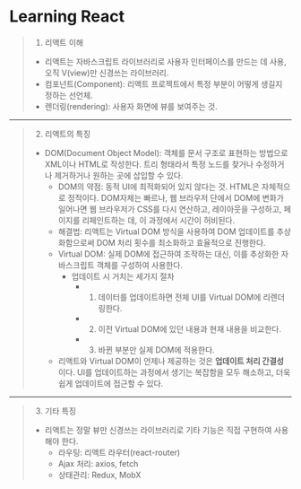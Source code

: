 # Learning React

> 1. 리액트 이해
>
> - 리액트는 자바스크립트 라이브러리로 사용자 인터페이스를 만드는 데 사용, 오직 V(view)만 신경쓰는 라이브러리.
> - 컴포넌트(Component): 리액트 프로젝트에서 특정 부분이 어떻게 생길지 정하는 선언체.
> - 렌더링(rendering): 사용자 화면에 뷰를 보여주는 것.

---

> 2. 리액트의 특징
>
> - DOM(Document Object Model): 객체를 문서 구조로 표현하는 방법으로 XML이나 HTML로 작성한다. 트리 형태라서 특정 노드를 찾거나 수정하거나 제거하거나 원하는 곳에 삽입할 수 있다.
>   - DOM의 약점: 동적 UI에 최적화되어 있지 않다는 것. HTML은 자체적으로 정적이다. DOM자체는 빠르나, 웹 브라우저 단에서 DOM에 변화가 일어나면 웹 브라우저가 CSS를 다시 연산하고, 레이아웃을 구성하고, 페이지를 리페인트하는 데,
>     이 과정에서 시간이 허비된다.
>   - 해결법: 리액트는 Virtual DOM 방식을 사용하여 DOM 업데이트를 추상화함으로써 DOM 처리 횟수를 최소화하고 효율적으로 진행한다.
>   - Virtual DOM: 실제 DOM에 접근하여 조작하는 대신, 이를 추상화한 자바스크립트 객체를 구성하여 사용한다.
>     - 업데이트 시 거치는 세가지 절차
>       - 1. 데이터를 업데이트하면 전체 UI를 Virtual DOM에 리렌더링한다.
>       - 2. 이전 Virtual DOM에 있던 내용과 현재 내용을 비교한다.
>       - 3. 바뀐 부분만 실제 DOM에 적용한다.
>   - 리액트와 Virtual DOM이 언제나 제공하는 것은 **업데이트 처리 간결성** 이다.
>     UI를 업데이트하는 과정에서 생기는 복잡함을 모두 해소하고, 더욱 쉽게 업데이트에 접근할 수 있다.

---

> 3. 기타 특징
>
> - 리액트는 정말 뷰만 신경쓰는 라이브러리로 기타 기능은 직접 구현하여 사용해야 한다.
>   - 라우팅: 리액트 라우터(react-router)
>   - Ajax 처리: axios, fetch
>   - 상태관리: Redux, MobX
